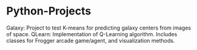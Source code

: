 # Python-Projects

Galaxy: Project to test K-means for predicting galaxy centers from images of space.
QLearn: Implementation of Q-Learning algorithm. Includes classes for Frogger arcade game/agent, and visualization methods.

